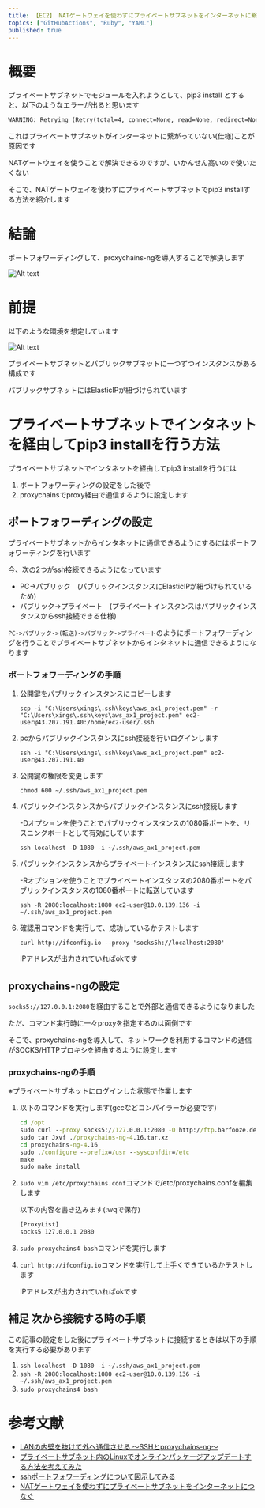 ```yaml
---
title: 【EC2】 NATゲートウェイを使わずにプライベートサブネットをインターネットに繋いでpip installする
topics: ["GitHubActions", "Ruby", "YAML"]
published: true
---
```


# 概要

プライベートサブネットでモジュールを入れようとして、pip3 install <xxx> とすると、以下のようなエラーが出ると思います

``` cmd
WARNING: Retrying (Retry(total=4, connect=None, read=None, redirect=None, status=None)) after connection broken by 'NewConnectionError('<pip._vendor.urllib3.connection.HTTPSConnection object at 0x7fa895d65890>: Failed to establish a new connection: [Errno 101] Network is unreachable')': /simple/pandas/
```

これはプライベートサブネットがインターネットに繋がっていない(仕様)ことが原因です

NATゲートウェイを使うことで解決できるのですが、いかんせん高いので使いたくない

そこで、NATゲートウェイを使わずにプライベートサブネットでpip3 installする方法を紹介します

# 結論

ポートフォワーディングして、proxychains-ngを導入することで解決します

![Alt text](https://i.gyazo.com/d03b6fb7ae47523cf7b42530b4e7792f.png)

# 前提

以下のような環境を想定しています

![Alt text](https://i.gyazo.com/36029254292ec7a30665d02e187082db.png)

プライベートサブネットとパブリックサブネットに一つずつインスタンスがある構成です

パブリックサブネットにはElasticIPが紐づけられています

# プライベートサブネットでインタネットを経由してpip3 installを行う方法

プライベートサブネットでインタネットを経由してpip3 installを行うには

1. ポートフォワーディングの設定をした後で
2. proxychainsでproxy経由で通信するように設定します

## ポートフォワーディングの設定

プライベートサブネットからインタネットに通信できるようにするにはポートフォワーディングを行います

今、次の2つがssh接続できるようになっています

- PC->パブリック　(パブリックインスタンスにElasticIPが紐づけられているため)
- パブリック->プライベート　(プライベートインスタンスはパブリックインスタンスからssh接続できる仕様)

```PC->パブリック->(転送)->パブリック->プライベート```のようにポートフォワーディングを行うことでプライベートサブネットからインタネットに通信できるようになります

### ポートフォワーディングの手順

1. 公開鍵をパブリックインスタンスにコピーします

    ```scp -i "C:\Users\xings\.ssh\keys\aws_ax1_project.pem" -r "C:\Users\xings\.ssh\keys\aws_ax1_project.pem" ec2-user@43.207.191.40:/home/ec2-user/.ssh```

1. pcからパブリックインスタンスにssh接続を行いログインします

    ```ssh -i "C:\Users\xings\.ssh\keys\aws_ax1_project.pem" ec2-user@43.207.191.40```

1. 公開鍵の権限を変更します

    ```chmod 600 ~/.ssh/aws_ax1_project.pem```

1. パブリックインスタンスからパブリックインスタンスにssh接続します

   -Dオプションを使うことでパブリックインスタンスの1080番ポートを、リスニングポートとして有効にしています

    ```ssh localhost -D 1080 -i ~/.ssh/aws_ax1_project.pem```

1. パブリックインスタンスからプライベートインスタンスにssh接続します

    -Rオプションを使うことでプライベートインスタンスの2080番ポートをパブリックインスタンスの1080番ポートに転送しています

    ```ssh -R 2080:localhost:1080 ec2-user@10.0.139.136 -i ~/.ssh/aws_ax1_project.pem```

1. 確認用コマンドを実行して、成功しているかテストします

    ```curl http://ifconfig.io --proxy 'socks5h://localhost:2080'```

    IPアドレスが出力されていればokです

## proxychains-ngの設定

```socks5://127.0.0.1:2080```を経由することで外部と通信できるようになりました

ただ、コマンド実行時に一々proxyを指定するのは面倒です

そこで、proxychains-ngを導入して、ネットワークを利用するコマンドの通信がSOCKS/HTTPプロキシを経由するように設定します

### proxychains-ngの手順

※プライベートサブネットにログインした状態で作業します

1. 以下のコマンドを実行します(gccなどコンパイラーが必要です)

    ```cmd
    cd /opt
    sudo curl --proxy socks5://127.0.0.1:2080 -O http://ftp.barfooze.de/pub/sabotage/tarballs/proxychains-ng-4.16.tar.xz
    sudo tar Jxvf ./proxychains-ng-4.16.tar.xz
    cd proxychains-ng-4.16
    sudo ./configure --prefix=/usr --sysconfdir=/etc
    make
    sudo make install
    ```

2. ```sudo vim /etc/proxychains.conf```コマンドで/etc/proxychains.confを編集します

   以下の内容を書き込みます(:wqで保存)

    ```cmd
    [ProxyList]
    socks5 127.0.0.1 2080
    ```

3. ```sudo proxychains4 bash```コマンドを実行します
4. ```curl http://ifconfig.io```コマンドを実行して上手くできているかテストします

   IPアドレスが出力されていればokです

## 補足 次から接続する時の手順

この記事の設定をした後にプライベートサブネットに接続するときは以下の手順を実行する必要があります

1. ```ssh localhost -D 1080 -i ~/.ssh/aws_ax1_project.pem```
2. ```ssh -R 2080:localhost:1080 ec2-user@10.0.139.136 -i ~/.ssh/aws_ax1_project.pem```
3. ```sudo proxychains4 bash```

# 参考文献

- [LANの内壁を抜けて外へ通信させる ～SSHとproxychains-ng～](https://remoteroom.jp/diary/2021-02-07/)
- [プライベートサブネット内のLinuxでオンラインパッケージアップデートする方法を考えてみた](https://blog.serverworks.co.jp/tech/2016/03/08/ssh-portforward/)
- [sshポートフォワーディングについて図示してみる](https://qiita.com/fkshom/items/844a1be031ae3eb4bcea)
- [NATゲートウェイを使わずにプライベートサブネットをインターネットにつなぐ](https://qiita.com/SSMU3/items/5ed5792e74266b54ff8b)
